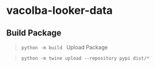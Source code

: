 # vacolba-looker-data

Build Package
-
>`python -m build `
Upload Package

> `python -m twine upload --repository pypi dist/*`